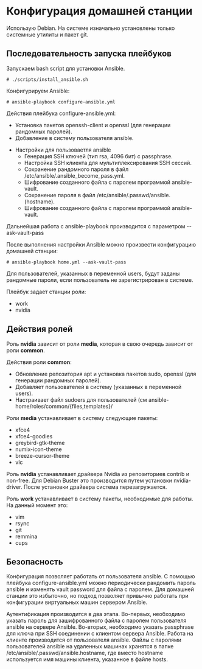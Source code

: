 # Конфигурация домашней станции
Использую Debian. На системе изначально установлены только системные утилиты 
и пакет git.

## Последовательность запуска плейбуков
Запускаем bash script для установки Ansible.
```
# ./scripts/install_ansible.sh
```
Конфигурируем Ansible:
```
# ansible-playbook configure-ansible.yml
```
Действия плейбука configure-ansible.yml:
- Установка пакетов openssh-client и openssl (для генерации рандомных паролей).
- Добавление в систему пользователя ansible.
+ Настройки для пользоваетля ansible
  + Генерация SSH ключей (тип rsa, 4096 бит) с passphrase.
  + Настройка SSH клиента для мультиплексирования SSH сессий.
  + Сохранение рандомного пароля в файл /etc/ansible/.ansible_become_pass.yml.
  + Шифрование созданного файла с паролем программой ansible-vault.
  + Сохранение пароля в файл /etc/ansible/.passwd/ansible.(hostname).
  + Шифрование созданного файла с паролем программой ansible-vault.

Дальнейшая работа с ansible-playbook производится с параметром --ask-vault-pass

После выполнения настройки Ansible можно произвести конфигурацию домашней станции:
```
# ansible-playbook home.yml --ask-vault-pass
```

Для пользователей, указанных в переменной users, будут заданы рандомные пароли, 
если пользователь не зарегистрирован в системе.

Плейбук задает станции роли:
- work
- nvidia

## Действия ролей
Роль **nvidia** зависит от роли **media**, которая в свою очередь зависит от роли **common**.

Действия роли **common**:
- Обновление репозитория apt и установка пакетов sudo, openssl (для генерации рандомных паролей).
- Добавляет пользователей в систему (указанных в переменной users).
- Настраивает файл sudoers для пользователей (см ansible-home/roles/common/{files,templates}/

Роли **media** устанавливает в систему следующие пакеты:
- xfce4
- xfce4-goodies
- greybird-gtk-theme
- numix-icon-theme
- breeze-cursor-theme
- vlc

Роль **nvidia** устанавливает драйвера Nvidia из репозиториев contrib и non-free. 
Для Debian Buster это производится путем установки nvidia-driver.
После установки драйвера система перезагружается.

Роль **work** устанавливает в систему пакеты, необходимые для работы. На данный момент это:
- vim
- rsync
- git
- remmina
- cups

## Безопасность
Конфигурация позволяет работать от пользователя ansible.
С помощью плейбука configure-ansible.yml можно периодически рандомить пароль ansible 
и изменять vault password для файла с паролем. Для домашней станции это избыточно, 
но подход позволяет привычно работать при конфигурации виртуальных машин 
сервером Ansible.

Аутентификация производится в два этапа. Во-первых, необходимо указать пароль 
для зашифрованного файла с паролем пользователя ansible на сервере Ansible.
Во-вторых, необходимо указать passphrase для ключа при SSH соединении с 
клиентом сервера Ansible. Работа на клиенте производится от пользователя ansible. 
Файлы с паролями пользователей ansible на удаленных машинах хранятся в папке 
/etc/ansible/.passwd/ansible.hostname, где вместо hostname используется имя машины 
клиента, указанное в файле hosts.